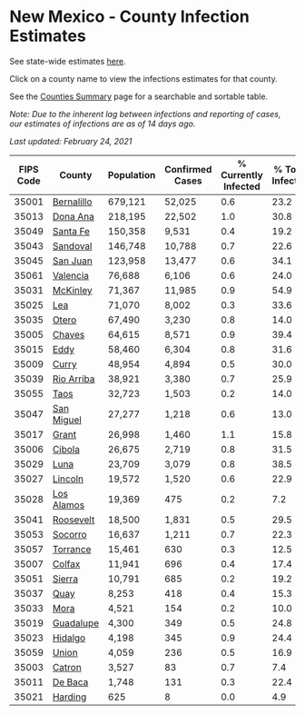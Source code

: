 # New Mexico - County Infection Estimates

See state-wide estimates [here](/infections/us-nm).

Click on a county name to view the infections estimates for that county.

See the [Counties Summary](/infections/summary-counties) page for a searchable and sortable table.

*Note: Due to the inherent lag between infections and reporting of cases, our estimates of infections are as of 14 days ago.*

*Last updated: February 24, 2021*

|   FIPS Code |                   County |   Population |   Confirmed Cases |   % Currently Infected |   % Total Infected |
|-------------|--------------------------|--------------|-------------------|------------------------|--------------------|
|       35001 | [Bernalillo](bernalillo) |      679,121 |            52,025 |                    0.6 |               23.2 |
|       35013 |     [Dona Ana](dona-ana) |      218,195 |            22,502 |                    1.0 |               30.8 |
|       35049 |     [Santa Fe](santa-fe) |      150,358 |             9,531 |                    0.4 |               19.2 |
|       35043 |     [Sandoval](sandoval) |      146,748 |            10,788 |                    0.7 |               22.6 |
|       35045 |     [San Juan](san-juan) |      123,958 |            13,477 |                    0.6 |               34.1 |
|       35061 |     [Valencia](valencia) |       76,688 |             6,106 |                    0.6 |               24.0 |
|       35031 |     [McKinley](mckinley) |       71,367 |            11,985 |                    0.9 |               54.9 |
|       35025 |               [Lea](lea) |       71,070 |             8,002 |                    0.3 |               33.6 |
|       35035 |           [Otero](otero) |       67,490 |             3,230 |                    0.8 |               14.0 |
|       35005 |         [Chaves](chaves) |       64,615 |             8,571 |                    0.9 |               39.4 |
|       35015 |             [Eddy](eddy) |       58,460 |             6,304 |                    0.8 |               31.6 |
|       35009 |           [Curry](curry) |       48,954 |             4,894 |                    0.5 |               30.0 |
|       35039 | [Rio Arriba](rio-arriba) |       38,921 |             3,380 |                    0.7 |               25.9 |
|       35055 |             [Taos](taos) |       32,723 |             1,503 |                    0.2 |               14.0 |
|       35047 | [San Miguel](san-miguel) |       27,277 |             1,218 |                    0.6 |               13.0 |
|       35017 |           [Grant](grant) |       26,998 |             1,460 |                    1.1 |               15.8 |
|       35006 |         [Cibola](cibola) |       26,675 |             2,719 |                    0.8 |               31.5 |
|       35029 |             [Luna](luna) |       23,709 |             3,079 |                    0.8 |               38.5 |
|       35027 |       [Lincoln](lincoln) |       19,572 |             1,520 |                    0.6 |               22.9 |
|       35028 | [Los Alamos](los-alamos) |       19,369 |               475 |                    0.2 |                7.2 |
|       35041 |   [Roosevelt](roosevelt) |       18,500 |             1,831 |                    0.5 |               29.5 |
|       35053 |       [Socorro](socorro) |       16,637 |             1,211 |                    0.7 |               22.3 |
|       35057 |     [Torrance](torrance) |       15,461 |               630 |                    0.3 |               12.5 |
|       35007 |         [Colfax](colfax) |       11,941 |               696 |                    0.4 |               17.4 |
|       35051 |         [Sierra](sierra) |       10,791 |               685 |                    0.2 |               19.2 |
|       35037 |             [Quay](quay) |        8,253 |               418 |                    0.4 |               15.3 |
|       35033 |             [Mora](mora) |        4,521 |               154 |                    0.2 |               10.0 |
|       35019 |   [Guadalupe](guadalupe) |        4,300 |               349 |                    0.5 |               24.8 |
|       35023 |       [Hidalgo](hidalgo) |        4,198 |               345 |                    0.9 |               24.4 |
|       35059 |           [Union](union) |        4,059 |               236 |                    0.5 |               16.9 |
|       35003 |         [Catron](catron) |        3,527 |                83 |                    0.7 |                7.4 |
|       35011 |       [De Baca](de-baca) |        1,748 |               131 |                    0.3 |               22.4 |
|       35021 |       [Harding](harding) |          625 |                 8 |                    0.0 |                4.9 |